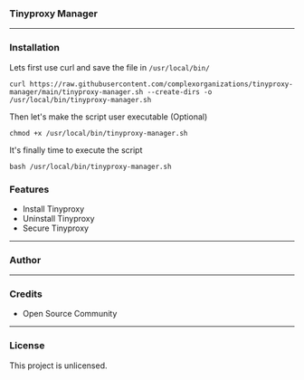 ### Tinyproxy Manager

---
### Installation
Lets first use curl and save the file in `/usr/local/bin/`
```
curl https://raw.githubusercontent.com/complexorganizations/tinyproxy-manager/main/tinyproxy-manager.sh --create-dirs -o /usr/local/bin/tinyproxy-manager.sh
```
Then let's make the script user executable (Optional)
```
chmod +x /usr/local/bin/tinyproxy-manager.sh
```
It's finally time to execute the script
```
bash /usr/local/bin/tinyproxy-manager.sh
```

### Features
- Install Tinyproxy
- Uninstall Tinyproxy
- Secure Tinyproxy

---
### Author

---	
### Credits
- Open Source Community

---
### License

This project is unlicensed.
